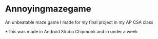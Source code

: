 # Annoyingmazegame

An unbeatable maze game I made for my final project in my AP CSA class

*This was made in Android Studio Chipmunk and in under a week
